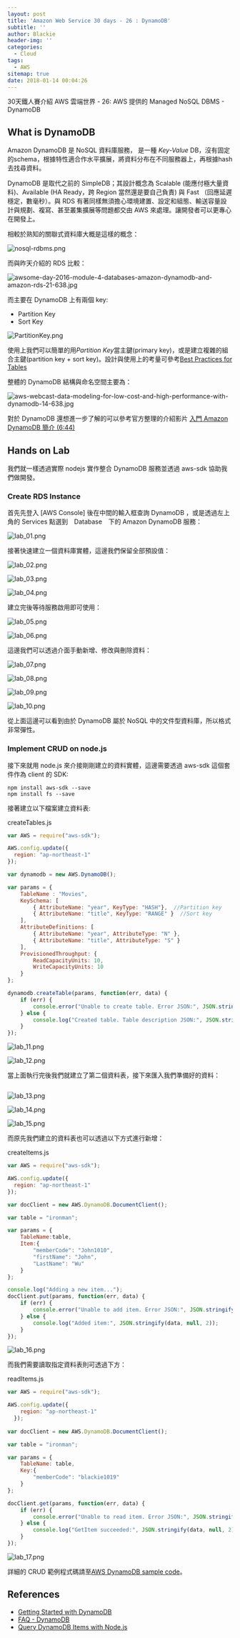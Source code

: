 ```yaml
---
layout: post
title: 'Amazon Web Service 30 days - 26 : DynamoDB'
subtitle: ''
author: Blackie
header-img: ''
categories:
  - Cloud
tags:
  - AWS
sitemap: true
date: 2018-01-14 00:04:26
---
```


30天鐵人賽介紹 AWS 雲端世界 - 26: AWS 提供的 Managed NoSQL DBMS - DynamoDB

<!-- More -->

## What is DynamoDB ##

Amazon DynamoDB 是 NoSQL 資料庫服務， 是一種 *Key-Value* DB，沒有固定的schema，根據特性適合作水平擴展，將資料分布在不同服務器上，再根據hash去找尋資料。

DynamoDB 是取代之前的 SimpleDB；其設計概念為 Scalable (能應付極大量資料)、Available (HA Ready，跨 Region 當然還是要自己負責) 與 Fast （回應延遲穩定，數毫秒）。與 RDS 有著同樣無須擔心環境建置、設定和組態、輸送容量設計與規劃、複寫、甚至叢集擴展等問題都交由 AWS 來處理。讓開發者可以更專心在開發上。

相較於熟知的關聯式資料庫大概是這樣的概念：

![nosql-rdbms.png](nosql-rdbms.png)

而與昨天介紹的 RDS 比較：

![awsome-day-2016-module-4-databases-amazon-dynamodb-and-amazon-rds-21-638.jpg](awsome-day-2016-module-4-databases-amazon-dynamodb-and-amazon-rds-21-638.jpg)

而主要在 DynamoDB 上有兩個 key:

- Partition Key
- Sort Key

![PartitionKey.png](PartitionKey.png)

使用上我們可以簡單的用*Partition Key*當主鍵(primary key)，或是建立複雜的組合主鍵(partition key + sort key)。設計與使用上的考量可參考[Best Practices for Tables](https://docs.aws.amazon.com/amazondynamodb/latest/developerguide/GuidelinesForTables.html)

整體的 DynamoDB 結構與命名空間主要為：

![aws-webcast-data-modeling-for-low-cost-and-high-performance-with-dynamodb-14-638.jpg](aws-webcast-data-modeling-for-low-cost-and-high-performance-with-dynamodb-14-638.jpg)

對於 DynamoDB 還想進一步了解的可以參考官方整理的介紹影片 [入門 Amazon DynamoDB 簡介 (6:44)](https://aws.amazon.com/tw/dynamodb/getting-started/)

## Hands on Lab ##

我們就一樣透過實際  nodejs 實作整合 DynamoDB 服務並透過 aws-sdk 協助我們做開發。

### Create RDS Instance ###

首先先登入 [AWS Console] 後在中間的輸入框查詢 DynamoDB ，或是透過左上角的 Services 點選到　Database　下的 Amazon DynamoDB 服務：

![lab_01.png](lab_01.png)

接著快速建立一個資料庫實體，這邊我們保留全部預設值：

![lab_02.png](lab_02.png)

![lab_03.png](lab_03.png)

![lab_04.png](lab_04.png)

建立完後等待服務啟用即可使用：

![lab_05.png](lab_05.png)

![lab_06.png](lab_06.png)

這邊我們可以透過介面手動新增、修改與刪除資料：

![lab_07.png](lab_07.png)

![lab_08.png](lab_08.png)

![lab_09.png](lab_09.png)

![lab_10.png](lab_10.png)

從上面這邊可以看到由於 DynamoDB 屬於 NoSQL 中的文件型資料庫，所以格式非常彈性。

### Implement CRUD on node.js ###

接下來就用 node.js 來介接剛剛建立的資料實體，這邊需要透過 aws-sdk 這個套件作為 client 的 SDK:

    npm install aws-sdk --save
    npm install fs --save

接著建立以下檔案建立資料表:

createTables.js
```js
var AWS = require("aws-sdk");

AWS.config.update({
  region: "ap-northeast-1"
});

var dynamodb = new AWS.DynamoDB();

var params = {
    TableName : "Movies",
    KeySchema: [       
        { AttributeName: "year", KeyType: "HASH"},  //Partition key
        { AttributeName: "title", KeyType: "RANGE" }  //Sort key
    ],
    AttributeDefinitions: [       
        { AttributeName: "year", AttributeType: "N" },
        { AttributeName: "title", AttributeType: "S" }
    ],
    ProvisionedThroughput: {       
        ReadCapacityUnits: 10, 
        WriteCapacityUnits: 10
    }
};

dynamodb.createTable(params, function(err, data) {
    if (err) {
        console.error("Unable to create table. Error JSON:", JSON.stringify(err, null, 2));
    } else {
        console.log("Created table. Table description JSON:", JSON.stringify(data, null, 2));
    }
});
```

![lab_11.png](lab_11.png)

![lab_12.png](lab_12.png)

當上面執行完後我們就建立了第二個資料表，接下來匯入我們準備好的資料：

```json
```

![lab_13.png](lab_13.png)

![lab_14.png](lab_14.png)

![lab_15.png](lab_15.png)

而原先我們建立的資料表也可以透過以下方式進行新增：

createItems.js
```js
var AWS = require("aws-sdk");

AWS.config.update({
  region: "ap-northeast-1"
});

var docClient = new AWS.DynamoDB.DocumentClient();

var table = "ironman";

var params = {
    TableName:table,
    Item:{
        "memberCode": "John1010",
        "firstName": "John",
        "LastName": "Wu"
    }
};

console.log("Adding a new item...");
docClient.put(params, function(err, data) {
    if (err) {
        console.error("Unable to add item. Error JSON:", JSON.stringify(err, null, 2));
    } else {
        console.log("Added item:", JSON.stringify(data, null, 2));
    }
});
```

![lab_16.png](lab_16.png)

而我們需要讀取指定資料表則可透過下方：

readItems.js
```js
var AWS = require("aws-sdk");

AWS.config.update({
    region: "ap-northeast-1"
  });
  
var docClient = new AWS.DynamoDB.DocumentClient();

var table = "ironman";

var params = {
    TableName: table,
    Key:{
        "memberCode": "blackie1019"
    }
};

docClient.get(params, function(err, data) {
    if (err) {
        console.error("Unable to read item. Error JSON:", JSON.stringify(err, null, 2));
    } else {
        console.log("GetItem succeeded:", JSON.stringify(data, null, 2));
    }
});
```

![lab_17.png](lab_17.png)

詳細的 CRUD 範例程式碼請至[AWS DynamoDB sample code](https://github.com/blackie1019/aws-dynamodb-example)。

## References ##

- [Getting Started with DynamoDB](https://docs.aws.amazon.com/amazondynamodb/latest/developerguide/GettingStarted.html)
- [FAQ - DynamoDB](https://aws.amazon.com/tw/dynamodb/faqs/)
- [Query DynamoDB Items with Node.js](https://egkatzioura.com/2016/07/02/query-dynamodb-items-with-node-js/)